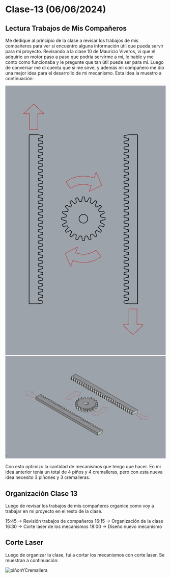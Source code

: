 # Clase-13 (06/06/2024)

## Lectura Trabajos de Mis Compañeros

Me dedique al principio de la clase a revisar los trabajos de mis compañeros para ver si encuentro alguna información útil que pueda servir para mi proyecto. Revisando a la clase 10 de Mauricio Viveros, vi que el adquirio un motor paso a paso que podria servirme a mi, le hable y me conto como funcionaba y le pregunte que tan útil puede ser para mi. Luego de conversar me di cuenta que si me sirve, y además mi compañero me dio una mejor idea para el desarrollo de mi mecanismo. Esta idea la muestro a continuación:

![ideaMauricio1](ideaMauricio1.png)
![ideaMauricio2](ideaMauricio2.png)

Con esto optimizo la cantidad de mecanismos que tengo que hacer. En mi idea anterior tenia un total de 4 piños y 4 cremalleras, pero con esta nueva idea necesito 3 piñones y 3 cremalleras.

## Organización Clase 13

Luego de revisar los trabajos de mis compañeros organice como voy a trabajar en mi proyecto en el resto de la clase.

15:45 -> Revisión trabajos de compañeros
16:15 -> Organización de la clase
16:30 -> Corte laser de los mecanismos
18:00 -> Diseño nuevo mecanismo 

## Corte Laser

Luego de organizar la clase, fui a cortar los mecanismos con corte laser. Se muestran a continuación:

![piñonYCremallera](piñonYCremallera.png)
